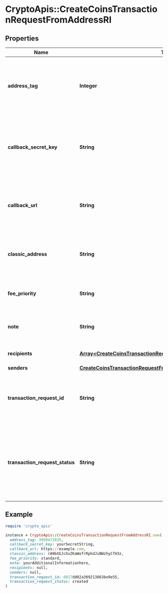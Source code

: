 # CryptoApis::CreateCoinsTransactionRequestFromAddressRI

## Properties

| Name | Type | Description | Notes |
| ---- | ---- | ----------- | ----- |
| **address_tag** | **Integer** | Defines a specific Tag that is an additional XRP address feature. It helps identify a transaction recipient beyond a wallet address. The tag that was encoded into the x-Address along with the Source Classic Address. | [optional] |
| **callback_secret_key** | **String** | Represents the Secret Key value provided by the customer. This field is used for security purposes during the callback notification, in order to prove the sender of the callback as Crypto APIs. For more information please see our [Documentation](https://developers.cryptoapis.io/technical-documentation/general-information/callbacks#callback-security). | [optional] |
| **callback_url** | **String** | Represents the URL that is set by the customer where the callback will be received at. The callback notification will be received only if and when the event occurs. &#x60;We support ONLY httpS type of protocol&#x60;. | [optional] |
| **classic_address** | **String** | Represents the public address, which is a compressed and shortened form of a public key. The classic address is shown when the source address is an x-Address. | [optional] |
| **fee_priority** | **String** | Represents the fee priority of the automation, whether it is \&quot;slow\&quot;, \&quot;standard\&quot; or \&quot;fast\&quot;. |  |
| **note** | **String** | Represents an optional note to add a free text in, explaining or providing additional detail on the transaction request. | [optional] |
| **recipients** | [**Array&lt;CreateCoinsTransactionRequestFromAddressRIRecipientsInner&gt;**](CreateCoinsTransactionRequestFromAddressRIRecipientsInner.md) | Defines the destination for the transaction, i.e. the recipient(s). |  |
| **senders** | [**CreateCoinsTransactionRequestFromAddressRISenders**](CreateCoinsTransactionRequestFromAddressRISenders.md) |  |  |
| **transaction_request_id** | **String** | Represents a unique identifier of the transaction request (the request sent to make a transaction), which helps in identifying which callback and which &#x60;referenceId&#x60; concern that specific transaction request. |  |
| **transaction_request_status** | **String** | Defines the status of the transaction request, e.g. \&quot;created, \&quot;await_approval\&quot;, \&quot;pending\&quot;, \&quot;prepared\&quot;, \&quot;signed\&quot;, \&quot;broadcasted\&quot;, \&quot;success\&quot;, \&quot;failed\&quot;, \&quot;rejected\&quot;, mined\&quot;. |  |

## Example

```ruby
require 'crypto_apis'

instance = CryptoApis::CreateCoinsTransactionRequestFromAddressRI.new(
  address_tag: 3999472835,
  callback_secret_key: yourSecretString,
  callback_url: https://example.com,
  classic_address: rA9bXGJcXvZKaWofrRphdJsBWzhyCfH3z,
  fee_priority: standard,
  note: yourAdditionalInformationhere,
  recipients: null,
  senders: null,
  transaction_request_id: 6017dd02a309213863be9e55,
  transaction_request_status: created
)
```

